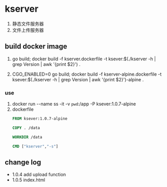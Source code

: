 # kserver
1. 静态文件服务器
1. 文件上传服务器

## build docker image
1. go build; docker build -f kserver.dockerfile -t ksever:$(./kserver -h | grep Version | awk '{print $2}') .

2. CGO_ENABLED=0 go build; docker build -f kserver-alpine.dockerfile -t ksever:$(./kserver -h | grep Version | awk '{print $2}')-alpine .

### use

1. docker run --name ss -it -v `pwd`:/app -P ksever:1.0.7-alpine
2. dockerfile
    ```dockerfile
    FROM ksever:1.0.7-alpine

    COPY . /data

    WORKDIR /data

    CMD ["kserver","-s"]
    ```

## change log
- 1.0.4 add upload function
- 1.0.5 index.html